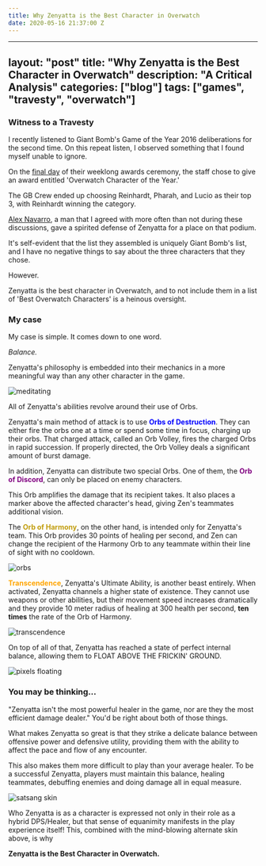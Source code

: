 ```yaml
---
title: Why Zenyatta is the Best Character in Overwatch
date: 2020-05-16 21:37:00 Z
---
```


---
layout: "post"
title: "Why Zenyatta is the Best Character in Overwatch"
description: "A Critical Analysis"
categories: ["blog"]
tags: ["games", "travesty", "overwatch"]
---

### Witness to a Travesty

I recently listened to Giant Bomb's Game of the Year 2016 deliberations for the second time. On this repeat listen, I observed something that I found myself unable to ignore.

On the [final day](https://www.giantbomb.com/articles/giant-bombs-2016-game-of-the-year-awards-day-five/1100-5525/) of their weeklong awards ceremony, the staff chose to give an award entitled 'Overwatch Character of the Year.'

The GB Crew ended up choosing Reinhardt, Pharah, and Lucio as their top 3, with Reinhardt winning the category.

[Alex Navarro](https://twitter.com/alex_navarro), a man that I agreed with more often than not during these discussions, gave a spirited defense of Zenyatta for a place on that podium.

It's self-evident that the list they assembled is uniquely Giant Bomb's list, and I have no negative things to say about the three characters that they chose.

However. 

Zenyatta is the best character in Overwatch, and to not include them in a list of 'Best Overwatch Characters' is a heinous oversight.

### My case

My case is simple. It comes down to one word.

*Balance.*

Zenyatta's philosophy is embedded into their mechanics in a more meaningful way than any other character in the game.

![meditating](/assets/img/zenyatta/balance.gif)

All of Zenyatta's abilities revolve around their use of Orbs.

Zenyatta's main method of attack is to use <span style="color:blue">**Orbs of Destruction**</span>. They can either fire the orbs one at a time or spend some time in focus, charging up their orbs. That charged attack, called an Orb Volley, fires the charged Orbs in rapid succession. If properly directed, the Orb Volley deals a significant amount of burst damage.

In addition, Zenyatta can distribute two special Orbs. One of them, the <span style="color:purple">**Orb of Discord**</span>, can only be placed on enemy characters. 

This Orb amplifies the damage that its recipient takes. It also places a marker above the affected character's head, giving Zen's teammates additional vision.

The <span style="color:C19D0D">**Orb of Harmony**</span>, on the other hand, is intended only for Zenyatta's team. This Orb provides 30 points of healing per second, and Zen can change the recipient of the Harmony Orb to any teammate within their line of sight with no cooldown.

![orbs](/assets/img/zenyatta/harmonyanddiscord.gif)

<span style="color:orange">**Transcendence**</span>, Zenyatta's Ultimate Ability, is another beast entirely. When activated, Zenyatta channels a higher state of existence. They cannot use weapons or other abilities, but their movement speed increases dramatically and they provide 10 meter radius of healing at 300 health per second, **ten times** the rate of the Orb of Harmony.

![transcendence](/assets/img/zenyatta/transcendence.jpg)

On top of all of that, Zenyatta has reached a state of perfect internal balance, allowing them to FLOAT ABOVE THE FRICKIN' GROUND.

![pixels floating](/assets/img/zenyatta/pixelart_floating.gif)

### You may be thinking...

"Zenyatta isn't the most powerful healer in the game, nor are they the most efficient damage dealer." You'd be right about both of those things.

What makes Zenyatta so great is that they strike a delicate balance between offensive power and defensive utility, providing them with the ability to affect the pace and flow of any encounter.

This also makes them more difficult to play than your average healer. To be a successful Zenyatta, players must maintain this balance, healing teammates, debuffing enemies and doing damage all in equal measure.

![satsang skin](/assets/img/zenyatta/satsang.gif)

Who Zenyatta is as a character is expressed not only in their role as a hybrid DPS/Healer, but that sense of equanimity manifests in the play experience itself! This, combined with the mind-blowing alternate skin above, is why

**Zenyatta is the Best Character in Overwatch.**